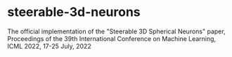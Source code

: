 # steerable-3d-neurons
The official implementation of the "Steerable 3D Spherical Neurons" paper, Proceedings of the 39th International Conference on Machine Learning, ICML 2022, 17-25 July, 2022

